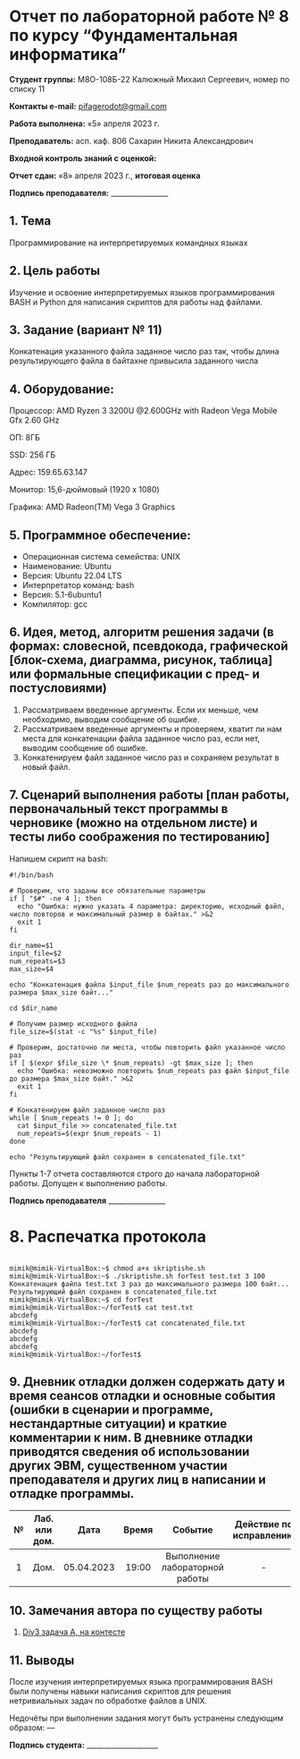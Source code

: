 # **Отчет по лабораторной работе № 8 по курсу “Фундаментальная информатика”**

**Студент группы:** М8О-108Б-22 Калюжный Михаил Сергеевич, номер по списку 11

**Контакты e-mail:** <pifagerodot@gmail.com>

**Работа выполнена:** «5» апреля 2023 г.

**Преподаватель:** асп. каф. 806 Сахарин Никита Александрович

**Входной контроль знаний с оценкой:** 

**Отчет сдан:** «8» апреля 2023 г., **итоговая оценка** 

**Подпись преподавателя:** \_\_\_\_\_\_\_\_\_\_\_\_\_\_\_\_

## 1. **Тема**

Программирование на интерпретируемых командных языках

## 2. **Цель работы**

Изучение и освоение интерпретируемых языков программирования BASH и Python для написания скриптов для работы над файлами.

## 3. **Задание (вариант № 11)**

Конкатенация указанного файла заданное число раз так, чтобы длина результирующего файла в байтахне привысила заданного числа

## 4. **Оборудование:**

Процессор: AMD Ryzen 3 3200U @2.600GHz with Radeon Vega Mobile Gfx 2.60 GHz

ОП: 8ГБ

SSD: 256 ГБ

Адрес: 159.65.63.147

Монитор: 15,6-дюймовый (1920 x 1080)

Графика: AMD Radeon(TM) Vega 3 Graphics

## 5. **Программное обеспечение:**

- Операционная система семейства:  UNIX
- Наименование:  Ubuntu
- Версия:  Ubuntu 22.04 LTS
- Интерпретатор команд:  bash
- Версия:  5.1-6ubuntu1
- Компилятор:  gcc

## 6. **Идея, метод, алгоритм решения задачи (в формах: словесной, псевдокода, графической [блок-схема, диаграмма, рисунок, таблица] или формальные спецификации с пред- и постусловиями)**

1. Рассматриваем введенные аргументы. Если их меньше, чем необходимо, выводим сообщение об ошибке.
2. Рассматриваем введенные аргументы и проверяем, хватит ли нам места для конкатенации файла заданное число раз, если нет, выводим сообщение об ошибке.
3. Конкатенируем файл заданное число раз и сохраняем результат в новый файл.

## 7. **Сценарий выполнения работы [план работы, первоначальный текст программы в черновике (можно на отдельном листе) и тесты либо соображения по тестированию]**

Напишем скрипт на bash:
```
#!/bin/bash

# Проверим, что заданы все обязательные параметры
if [ "$#" -ne 4 ]; then
  echo "Ошибка: нужно указать 4 параметра: директорию, исходный файл, число повторов и максимальный размер в байтах." >&2
  exit 1
fi

dir_name=$1
input_file=$2
num_repeats=$3
max_size=$4

echo "Конкатенация файла $input_file $num_repeats раз до максимального размера $max_size байт..."

cd $dir_name

# Получим размер исходного файла
file_size=$(stat -c "%s" $input_file)

# Проверим, достаточно ли места, чтобы повторить файл указанное число раз
if [ $(expr $file_size \* $num_repeats) -gt $max_size ]; then
  echo "Ошибка: невозможно повторить $num_repeats раз файл $input_file до размера $max_size байт." >&2
  exit 1
fi

# Конкатенируем файл заданное число раз
while [ $num_repeats != 0 ]; do
  cat $input_file >> concatenated_file.txt
  num_repeats=$(expr $num_repeats - 1)
done

echo "Результирующий файл сохранен в concatenated_file.txt"
```

Пункты 1-7 отчета составляются строго до начала лабораторной работы. Допущен к выполнению работы.

**Подпись преподавателя** \_\_\_\_\_\_\_\_\_\_\_\_\_\_\_\_

# 8. **Распечатка протокола**
```

mimik@mimik-VirtualBox:~$ chmod a+x skriptishe.sh
mimik@mimik-VirtualBox:~$ ./skriptishe.sh forTest test.txt 3 100
Конкатенация файла test.txt 3 раз до максимального размера 100 байт...
Результирующий файл сохранен в concatenated_file.txt
mimik@mimik-VirtualBox:~$ cd forTest
mimik@mimik-VirtualBox:~/forTest$ cat test.txt
abcdefg
mimik@mimik-VirtualBox:~/forTest$ cat concatenated_file.txt
abcdefg
abcdefg
abcdefg
mimik@mimik-VirtualBox:~/forTest$ 

```
## 9. **Дневник отладки должен содержать дату и время сеансов отладки и основные события (ошибки в сценарии и программе, нестандартные ситуации) и краткие комментарии к ним. В дневнике отладки приводятся сведения об использовании других ЭВМ, существенном участии преподавателя и других лиц в написании и отладке программы.**

|№|Лаб. или дом.|Дата|Время|Событие|Действие по исправлению|Примечания|
| :-: | :-: | :-: | :-: | :-: | :-: | :-: |
|1|Дом.|05.04.2023|19:00|Выполнение лабораторной работы|-|-|

## 10. **Замечания автора по существу работы**

1. [Div3 задача A, на контесте](https://codeforces.com/contest/1811/submission/200739854)

## 11. **Выводы**

После изучения интерпретируемых языка программирования BASH были получены навыки написания скриптов для решения нетривиальных задач по обработке файлов в UNIX.

Недочёты при выполнении задания могут быть устранены следующим образом: —

**Подпись студента:** \_\_\_\_\_\_\_\_\_\_\_\_\_\_\_\_\_\_\_\_